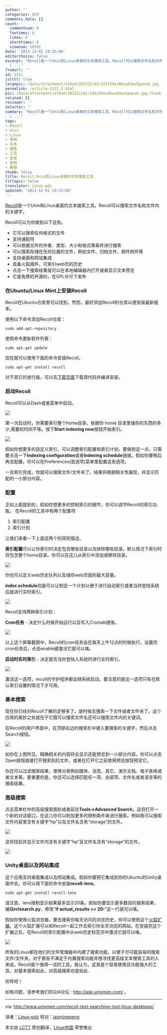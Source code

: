 ```yaml
---
author: ''
categories: 技术
comments_data: []
count:
  commentnum: 0
  favtimes: 0
  likes: 0
  sharetimes: 0
  viewnum: 10392
date: '2013-12-01 19:33:00'
editorchoice: false
excerpt: "Recoll是一个Unix和Linux桌面的文本搜索工具。Recoll可以搜索文件名和文件内的关键字。\r\nRecoll可以为你做到以下这些。\r\n\r\n它可以搜索任何格式的文件\r\n支持通配符\r\n可以依据文件的作者、类型、大小和格式等条件进行搜索\r\n
  \ ..."
fromurl: ''
id: 2321
islctt: true
largepic: /data/attachment/album/201312/01/193159xs86uu63wu5pwxxb.jpg
permalink: /article-2321-1.html
pic: /data/attachment/album/201312/01/193159xs86uu63wu5pwxxb.jpg.thumb.jpg
related: []
reviewer: ''
selector: ''
summary: "Recoll是一个Unix和Linux桌面的文本搜索工具。Recoll可以搜索文件名和文件内的关键字。\r\nRecoll可以为你做到以下这些。\r\n\r\n它可以搜索任何格式的文件\r\n支持通配符\r\n可以依据文件的作者、类型、大小和格式等条件进行搜索\r\n
  \ ..."
tags:
- Recoll
- Unix
- Linux
- 桌面
- 文本
- 搜索
- 工具
- 安装
- 使用
- 教程
thumb: false
title: Recoll:Unix和Linux桌面的文本搜索工具
titlepic: false
translator: Linux-pdz
updated: '2013-12-01 19:33:00'
---
```


[Recoll](http://www.recoll.org/)是一个Unix和Linux桌面的文本搜索工具。Recoll可以搜索文件名和文件内的关键字。


Recoll可以为你做到以下这些。


* 它可以搜索任何格式的文件
* 支持通配符
* 可以依据文件的作者、类型、大小和格式等条件进行搜索
* 可以搜索存储在任何位置的文件，例如文件、归档文件、邮件附件等
* 支持桌面和网站集成
* 具备火狐插件，可索引web页的历史
* 点击一下搜索结果就可以在本地编辑器内打开或者显示文本预览
* 它是免费的开源的，在GPL许可下发布


### 在Ubuntu/Linux Mint上安装Recoll


Recoll在Ubuntu仓库里可以找到。然而，最好添加Recoll的仓库以便安装最新版本。


使用以下命令添加Recoll仓库：



```
sudo add-apt-repository

```

使用命令更新软件列表：



```
sudo apt-get update

```

现在就可以使用下面的命令安装Recoll。



```
sudo apt-get install recoll

```

对于其它的发行版，可以去[下载页面](http://www.lesbonscomptes.com/recoll/download.html)下载源代码并编译安装。


### 启动Recoll


Recoll可以从Dash或者菜单中启动。


![](/data/attachment/album/201312/01/193159xs86uu63wu5pwxxb.jpg)


第一次启动时，你需要索引整个home目录。依据你 home 目录里储存的东西的多少,需要的时间不等。按下**Start indexing now**按钮开始索引。


![](/data/attachment/album/201312/01/193206wurulomurowuvlpp.jpg)


假如你想更多的自定义索引，可以调整索引配置和索引计划。要做到这一点，只需要点击一下**Indexing configuration**或者**Indexing schedule**链接。假如你要稍后再去配置，你可以在Preferences(首选项)菜单里配置这些选项。


一旦索引完成，你就可以搜索文件/文件夹了。结果将根据相关性展现，并显示匹配的一小部分内容。


### 配置


正如上面提到的，假如你想更多的控制索引的细节，你可以调节Recoll的索引功能。 在Recoll的工具中有两个配置项


1. 索引配置
2. 索引计划


让我们来看一下上面这两个的简短描述。


**索引配置**可以让你索引时决定包含哪些目录以及排除哪些目录。默认情况下索引时将包含整个home目录。你可以在这儿从索引中添加或移除目录。


![](/data/attachment/album/201312/01/193208jzis1ksexgs3jwe8.jpg)


你也可以定义web历史队列以及储存web页面的最大容量。


**index schedule**则是可以让制定一个计划以便于进行自动索引或者当你登陆系统后就进行实时索引。


![](/data/attachment/album/201312/01/193210e88iqo8rk5obbntl.jpg)


Recoll支持两种索引计划：


**Cron任务** - 决定什么时候开始运行以及写入Crontab键值。


![](/data/attachment/album/201312/01/193212l8ww6077l675v89k.jpg)


以上这个屏幕截图中，Recoll的cron任务会在每天上午12点的时候执行。设置完cron任务后，点击enable键激活它就可以咯。


**启动时实时索引** - 决定是否当你登陆入系统时进行实时索引。


![](/data/attachment/album/201312/01/1932136sz1tul0e1z8088t.jpg)


激活这一选项，recoll的守护程序都会随系统启动。要注意的是这一选项只有在默认索引设置的情况下才可用。


### 基本搜索


现在你已经对Recoll了解的足够多了。是时候去搜索一下文件或者文件夹了。这个应用的美妙之处就在于它既可以搜索文件名还可以搜索文件内的关键词。


在Recoll的用户界面中，在顶部右边的搜索栏中键入要搜索的关键字，然后点击Search按钮。


![](/data/attachment/album/201312/01/19322096y7j9jb5wrfsybq.jpg)


如你在上图所见，精确相关的内容将会显示还能预览到一小部分内容。你可以点击Open按钮直接打开搜索到的文件，或者在打开它之前使用预览按钮预览它。


你还可以过滤搜索结果，使用分类例如媒体、消息、其它、演示文档、电子表格或者文本等。更重要的是，你还可以选择匹配任一项、全部项、文件名或者语言等的搜索结果。


### 高级搜索


点击菜单栏中的高级搜索图标或者前往**Tools->Advanced Search**。这将打开一个新的对话窗口。在这儿你可以附加更多的限制条件来进行搜索。例如我可以搜索文件内容里含有关键字“hp”以及文件名含有“storage”的文件。


![](/data/attachment/album/201312/01/19322096y7j9jb5wrfsybq.jpg)


这将找到并显示文件内含有关键字“hp”且文件名含有“storage”的文件。


![](/data/attachment/album/201312/01/193225n31iaira151jnrjb.jpg)


### Unity桌面以及网站集成


这个应用支持桌面集成以及网站集成。假如你要把它集成到你的Ubuntu的Unity桌面中去，你可以用下面的命令安装**recoll-lens**。



```
sudo apt-get install recoll-lens

```

请注意，lens限制显示结果最多显示20条。假如你要显示更多数目的搜索结果，编辑**rclsearch.py**，修改“**if actual\_results >= 20:**”这一行就可以咯。


假如你使用火狐浏览器，要去搜索你每天访问的浏览历史，你可以使用这个[火狐扩展](http://sourceforge.net/projects/recollfirefox/)。这个火狐扩展可以和Recoll一起工作去索引你全天浏览的网站。在安装完这个扩展之后，在Recoll的索引配置中从web历史标签页中激活它就可以咯。


![](/data/attachment/album/201312/01/193227hjuia0dk4d5bhkzv.jpg)


所有的Linux都在他们的文件管理器中内建了搜索功能，以便于尽可能容易的搜索文件/文件夹。对于那些不满足于内置搜索功能并想寻找更高级文本搜索工具的人来说，Recoll是个值得一试的工具。我认为，这真是个容易使用且功能强大的工具，对基本搜索如此，对高级搜索也是如此.


欢呼吧！


如有问题，请参考我们的Q/A论坛 : <http://ask.unixmen.com/> 。




---


via: <http://www.unixmen.com/recoll-text-searching-tool-linux-desktops/>


译者：[Linux-pdz](https://github.com/Linux-pdz) 校对：[jasminepeng](https://github.com/jasminepeng)


本文由 [LCTT](https://github.com/LCTT/TranslateProject) 原创翻译，[Linux中国](http://linux.cn/) 荣誉推出